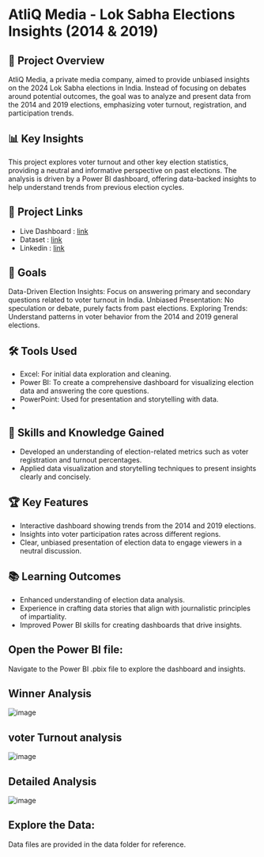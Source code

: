 # AtliQ Media - Lok Sabha Elections Insights (2014 & 2019)



## 📜 Project Overview

AtliQ Media, a private media company, aimed to provide unbiased insights on the 2024 Lok Sabha elections in India. Instead of focusing on debates around potential outcomes, the goal was to analyze and present data from the 2014 and 2019 elections, emphasizing voter turnout, registration, and participation trends.

## 📊 Key Insights

This project explores voter turnout and other key election statistics, providing a neutral and informative perspective on past elections. The analysis is driven by a Power BI dashboard, offering data-backed insights to help understand trends from previous election cycles.

## 📌 Project Links

- Live Dashboard : [link](https://app.powerbi.com/view?r=eyJrIjoiOTliYWNiMWMtMmVmMS00ODk3LTk2OTAtOTk3ZWQ5ZDQ4ODhiIiwidCI6ImM2ZTU0OWIzLTVmNDUtNDAzMi1hYWU5LWQ0MjQ0ZGM1YjJjNCJ9&pageName=958dc6ade8ba9cebe206)
- Dataset : [link](https://codebasics.io/challenge/codebasics-resume-project-challenge)
- Linkedin : [link](https://www.linkedin.com/posts/pampana-gopikrishna12_codebasicsresumechallenge-storytellingwithdata-activity-7205715928779509760-xRFM?utm_source=share&utm_medium=member_desktop)
  
## 🚀 Goals

Data-Driven Election Insights: Focus on answering primary and secondary questions related to voter turnout in India.
Unbiased Presentation: No speculation or debate, purely facts from past elections.
Exploring Trends: Understand patterns in voter behavior from the 2014 and 2019 general elections.

## 🛠 Tools Used

- Excel: For initial data exploration and cleaning.
- Power BI: To create a comprehensive dashboard for visualizing election data and answering the core questions.
- PowerPoint: Used for presentation and storytelling with data.
- 
## 🎯 Skills and Knowledge Gained

- Developed an understanding of election-related metrics such as voter registration and turnout percentages.
- Applied data visualization and storytelling techniques to present insights clearly and concisely.

## 🏆 Key Features

- Interactive dashboard showing trends from the 2014 and 2019 elections.
- Insights into voter participation rates across different regions.
- Clear, unbiased presentation of election data to engage viewers in a neutral discussion.
  
## 📚 Learning Outcomes

- Enhanced understanding of election data analysis.
- Experience in crafting data stories that align with journalistic principles of impartiality.
- Improved Power BI skills for creating dashboards that drive insights.
  
## Open the Power BI file:

Navigate to the Power BI .pbix file to explore the dashboard and insights.

## Winner Analysis 

![image](https://github.com/user-attachments/assets/21ee9e86-0d13-48ef-bff4-3d7762b16741)

## voter Turnout analysis

![image](https://github.com/user-attachments/assets/58a85773-73bb-4eaf-8fc4-28e201a9ed49)

## Detailed Analysis

![image](https://github.com/user-attachments/assets/9c6e7881-063c-40ec-a90a-f82f6fa2354b)




## Explore the Data:

Data files are provided in the data folder for reference.
